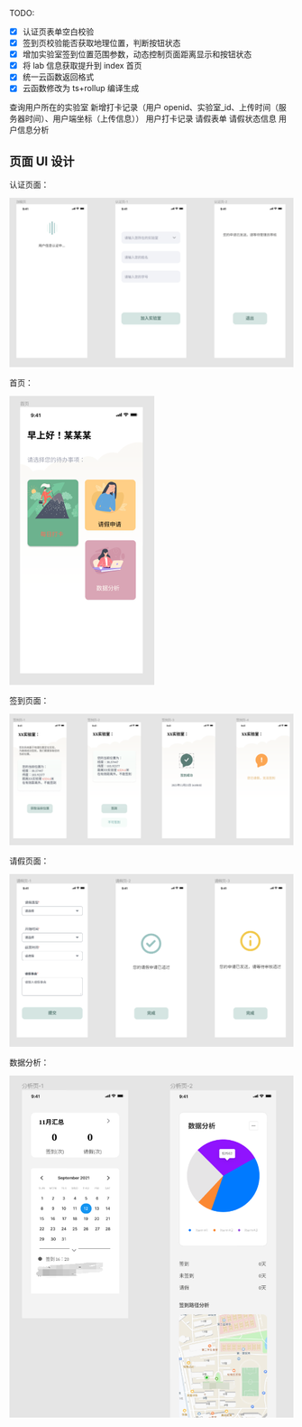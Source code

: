 TODO:

- [x] 认证页表单空白校验
- [x] 签到页校验能否获取地理位置，判断按钮状态
- [x] 增加实验室签到位置范围参数，动态控制页面距离显示和按钮状态
- [x] 将 lab 信息获取提升到 index 首页
- [x] 统一云函数返回格式
- [x] 云函数修改为 ts+rollup 编译生成

查询用户所在的实验室
新增打卡记录（用户 openid、实验室\_id、上传时间（服务器时间）、用户端坐标（上传信息））
用户打卡记录
请假表单
请假状态信息
用户信息分析



## 页面 UI 设计

认证页面：

![](docs/img/认证.png)



首页：

<img src="docs/img/首页.png" style="zoom:50%;" />



签到页面：

![](docs/img/签到.png)



请假页面：

![](docs/img/请假.png)



数据分析：

![image-20220301220427760](docs/img/数据分析.png)
